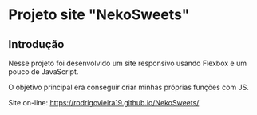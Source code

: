 # Projeto site "NekoSweets"

## Introdução

Nesse projeto foi desenvolvido um site responsivo usando Flexbox e um pouco de JavaScript.

O objetivo principal era conseguir criar minhas próprias funções com JS.

Site on-line: https://rodrigovieira19.github.io/NekoSweets/
